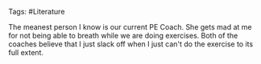 Tags: #Literature 

The meanest person I know is our current PE Coach. She gets mad at me for not being able to breath while we are doing exercises. Both of the coaches believe that I just slack off when I just can't do the exercise to its full extent. 